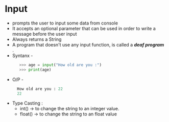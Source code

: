 # Input

+ prompts the user to input some data from console
+ It accepts an optional parameter that can be used in order to write a message before the user input
+ Always returns a String
+ A program that doesn't use any input function, is called a ***deaf program*** .
+ Syntanx -
  ```.py
     >>> age = input("How old are you :") 
     >>> print(age)
  ```
+ O/P -
  ```.py
    How old are you : 22
    22
  ```
 + Type Casting :
    + int()     -> to change the string to an integer value.
    + float()   -> to change the string to an float value
